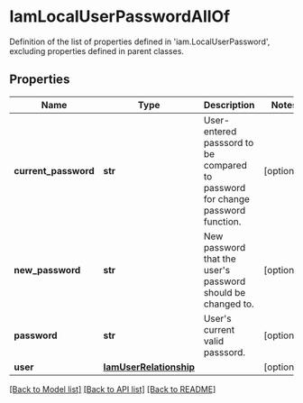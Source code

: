 # IamLocalUserPasswordAllOf

Definition of the list of properties defined in 'iam.LocalUserPassword', excluding properties defined in parent classes.
## Properties
Name | Type | Description | Notes
------------ | ------------- | ------------- | -------------
**current_password** | **str** | User-entered passsord to be compared to password for change password function. | [optional] 
**new_password** | **str** | New password that the user&#39;s password should be changed to. | [optional] 
**password** | **str** | User&#39;s current valid passsord. | [optional] 
**user** | [**IamUserRelationship**](IamUserRelationship.md) |  | [optional] 

[[Back to Model list]](../README.md#documentation-for-models) [[Back to API list]](../README.md#documentation-for-api-endpoints) [[Back to README]](../README.md)


